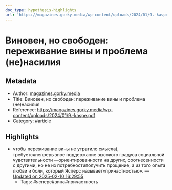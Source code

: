 ```yaml
---
doc_type: hypothesis-highlights
url: 'https://magazines.gorky.media/wp-content/uploads/2024/01/9.-kaspe.pdf'
---
```

# Виновен, но свободен: переживание вины и проблема (не)насилия

## Metadata
- Author: [magazines.gorky.media]()
- Title: Виновен, но свободен: переживание вины и проблема (не)насилия
- Reference: https://magazines.gorky.media/wp-content/uploads/2024/01/9.-kaspe.pdf
- Category: #article

## Highlights
- чтобы переживание вины не утратило смысла), требуетсянепрерывное поддержание высокого градуса социальной чувствительности —ориентированности на других, соотнесенности с другими, но не из потребностиполучить прощение, а из того опыта любви и боли, который Ясперс называет«причастностью». — [Updated on 2025-02-10 16:29:55](https://hyp.is/HfqKOuezEe-9C0fKbcMoeg/magazines.gorky.media/wp-content/uploads/2024/01/9.-kaspe.pdf)
   - Tags: #ясперс#вина#причастность
